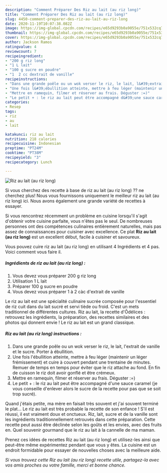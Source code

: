 ```yaml
---
description: "Comment Préparer Des Riz au lait (au riz long)"
title: "Comment Préparer Des Riz au lait (au riz long)"
slug: 4450-comment-preparer-des-riz-au-lait-au-riz-long
date: 2020-11-19T10:07:38.082Z
image: https://img-global.cpcdn.com/recipes/e65d9293b0a9055e/751x532cq70/riz-au-lait-au-riz-long-photo-principale-de-la-recette.jpg
thumbnail: https://img-global.cpcdn.com/recipes/e65d9293b0a9055e/751x532cq70/riz-au-lait-au-riz-long-photo-principale-de-la-recette.jpg
cover: https://img-global.cpcdn.com/recipes/e65d9293b0a9055e/751x532cq70/riz-au-lait-au-riz-long-photo-principale-de-la-recette.jpg
author: Jackson Ramos
ratingvalue: 4
reviewcount: 7
recipeingredient:
- "200 g riz long"
- "1 L lait"
- "100 g sucre en poudre"
- "1  2 cc dextrait de vanille"
recipeinstructions:
- "Dans une grande poêle ou un wok verser le riz, le lait, l&#39;extrait de vanille et le sucre. Porter à ébullition."
- "Une fois l&#39;ébullition atteinte, mettre à feu léger (maintenir un léger frémissement) et cuire à couvert pendant une trentaine de minutes. Remuer de temps en temps pour éviter que le riz attache au fond. En fin de cuisson le riz doit avoir gonflé et être crémeux."
- "Mettre en ramequin, filmer et réserver au frais. Déguster :=)"
- "Le petit + : le riz au lait peut être accompagné d&#39;une sauce caramel (je vous conseille d&#39;enlever alors le sucre de la recette pour pas que se soit trop sucré)."
categories:
- Resep
tags:
- riz
- au
- lait

katakunci: riz au lait 
nutrition: 218 calories
recipecuisine: Indonesian
preptime: "PT24M"
cooktime: "PT38M"
recipeyield: "3"
recipecategory: Lunch

---
```



![Riz au lait (au riz long)](https://img-global.cpcdn.com/recipes/e65d9293b0a9055e/751x532cq70/riz-au-lait-au-riz-long-photo-principale-de-la-recette.jpg)

Si vous cherchez des recette à base de riz au lait (au riz long) ?? ne cherchez plus! Nous vous fournissons uniquement le meilleur riz au lait (au riz long) ici. Nous avons également une grande variété de recettes à essayer.

Si vous rencontrez récemment un problème en cuisine lorsqu'il s'agit d'obtenir votre cuisine parfaite, vous n'êtes pas le seul. De nombreuses personnes ont des compétences culinaires entièrement naturelles, mais pas assez de connaissances pour cuisiner avec excellence. Ce plat <strong> Riz au lait (au riz long) </strong> est un excellent début, facile à cuisiner et savoureux.

<!--inarticleads1-->

Vous pouvez cuire riz au lait (au riz long) en utilisant 4 Ingrédients et 4 pas. Voici comment vous faire il.

##### Ingrédients de riz au lait (au riz long) :

1. Vous devez vous préparer 200 g riz long
1. Utilisation 1 L lait
1. Préparer 100 g sucre en poudre
1. Vous devez vous préparer 1 à 2 càc d&#39;extrait de vanille


Le riz au lait est une spécialité culinaire sucrée composée pour l&#39;essentiel de riz cuit dans du lait sucré et servi tiède ou froid. C&#39;est un mets traditionnel de différentes cultures. Riz au lait, la recette d&#39;Ôdélices : retrouvez les ingrédients, la préparation, des recettes similaires et des photos qui donnent envie ! Le riz au lait est un grand classique. 

<!--inarticleads2-->

##### Riz au lait (au riz long) instructions :

1. Dans une grande poêle ou un wok verser le riz, le lait, l&#39;extrait de vanille et le sucre. Porter à ébullition.
1. Une fois l&#39;ébullition atteinte, mettre à feu léger (maintenir un léger frémissement) et cuire à couvert pendant une trentaine de minutes. Remuer de temps en temps pour éviter que le riz attache au fond. En fin de cuisson le riz doit avoir gonflé et être crémeux.
1. Mettre en ramequin, filmer et réserver au frais. Déguster :=)
1. Le petit + : le riz au lait peut être accompagné d&#39;une sauce caramel (je vous conseille d&#39;enlever alors le sucre de la recette pour pas que se soit trop sucré).


Quand j&#39;étais petite, ma mère en faisait très souvent et j&#39;ai souvent terminé le plat… Le riz au lait est très probable la recette de son enfance ! S&#39;il est réussi, il est vraiment doux et onctueux. Riz, lait, sucre et de la vanille sont les ingrédients traditionnellement retrouvés dans cette préparation. Cette recette peut aussi être déclinée selon les goûts et les envies, avec des fruits en. Quel souvenir gourmand que le riz au lait à la cannelle de ma maman. 

<!--inarticleads1-->

<p>
Prenez ces idées de recettes Riz au lait (au riz long) et utilisez-les ainsi que peut-être même expérimentez pendant que vous y êtes. La cuisine est un endroit formidable pour essayer de nouvelles choses avec la meilleure aide.
</p>

<p>
<i>Si vous trouvez cette Riz au lait (au riz long) recette utile, partagez-la avec vos amis proches ou votre famille, merci et bonne chance.</i>
</p>
